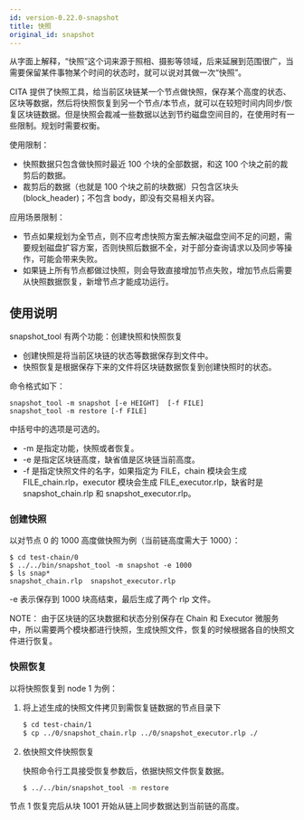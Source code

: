 ```yaml
---
id: version-0.22.0-snapshot
title: 快照
original_id: snapshot
---
```


从字面上解释，“快照”这个词来源于照相、摄影等领域，后来延展到范围很广，当需要保留某件事物某个时间的状态时，就可以说对其做一次“快照”。

CITA 提供了快照工具，给当前区块链某一个节点做快照，保存某个高度的状态、区块等数据，然后将快照恢复到另一个节点/本节点，就可以在较短时间内同步/恢复区块链数据。但是快照会裁减一些数据以达到节约磁盘空间目的，在使用时有一些限制。规划时需要权衡。

使用限制：
* 快照数据只包含做快照时最近 100 个块的全部数据，和这 100 个块之前的裁剪后的数据。
* 裁剪后的数据（也就是 100 个块之前的块数据）只包含区块头 (block_header)；不包含 body，即没有交易相关内容。

应用场景限制：
* 节点如果规划为全节点，则不应考虑快照方案去解决磁盘空间不足的问题，需要规划磁盘扩容方案，否则快照后数据不全，对于部分查询请求以及同步等操作，可能会带来失败。
* 如果链上所有节点都做过快照，则会导致直接增加节点失败，增加节点后需要从快照数据恢复，新增节点才能成功运行。

## 使用说明

snapshot_tool 有两个功能：创建快照和快照恢复

- 创建快照是将当前区块链的状态等数据保存到文件中。
- 快照恢复是根据保存下来的文件将区块链数据恢复到创建快照时的状态。

命令格式如下：

```
snapshot_tool -m snapshot [-e HEIGHT]  [-f FILE]
snapshot_tool -m restore [-f FILE]
```

中括号中的选项是可选的。

- -m 是指定功能，快照或者恢复。
- -e 是指定区块链高度，缺省值是区块链当前高度。
- -f 是指定快照文件的名字，如果指定为 FILE，chain 模块会生成 FILE_chain.rlp，executor 模块会生成 FILE_executor.rlp，缺省时是 snapshot_chain.rlp 和 snapshot_executor.rlp。

### 创建快照

以对节点 0 的 1000 高度做快照为例（当前链高度需大于 1000）：

```
$ cd test-chain/0
$ ../../bin/snapshot_tool -m snapshot -e 1000
$ ls snap*
snapshot_chain.rlp  snapshot_executor.rlp
```

-e 表示保存到 1000 块高结束，最后生成了两个 rlp 文件。

NOTE：
由于区块链的区块数据和状态分别保存在 Chain 和 Executor 微服务中，所以需要两个模块都进行快照，生成快照文件，恢复的时候根据各自的快照文件进行恢复。

### 快照恢复

以将快照恢复到 node 1 为例：

1. 将上述生成的快照文件拷贝到需恢复链数据的节点目录下

    ```bash
    $ cd test-chain/1
    $ cp ../0/snapshot_chain.rlp ../0/snapshot_executor.rlp ./
    ```

2. 依快照文件快照恢复

    快照命令行工具接受恢复参数后，依据快照文件恢复数据。

    ```bash
    $ ../../bin/snapshot_tool -m restore
    ```

节点 1 恢复完后从块 1001 开始从链上同步数据达到当前链的高度。

